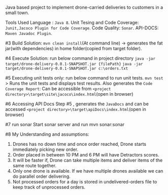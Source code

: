 Java based project to implement drone-carried deliveries to customers in a small town. 

Tools Used 
Language : `Java 8`.
Unit Tesing and Code Coverage:  `Junit,Jacoco Plugin for Code Coverage`.
Code Quality: `Sonar`.
API-DOCS: `Maven Javadoc Plugin`.  

#3 Build Solution:
`mvn clean install`(At command line) -> generates the fat jar(with dependencies) in home folder(copied from target folder).

#4 Execute Solution:
run below command in project directory
`java -jar target/drone-delivery-0.0.1-SNAPSHOT.jar {filePath}`
`java -jar target/drone-delivery-0.0.1-SNAPSHOT.jar c:\orders.txt`

#5 Executing unit tests only:
run below command to run unit tests.
`mvn test` > Runs the unit tests and displays test results.
Also generates the `Code Coverage Report`: Can be accessible from `<project directory>\target\site\jacoco\index.html`(open in browser)

#6 Accessing API Docs
Step #5 , generates the `JavaDocs` and can be accessed `<project directory>\target\apiDocs\index.html`(open in browser) 
 
#7 run sonar
Start sonar server and run mvn sonar:sonar

#8 My Understanding and assumptions:
1. Drones has no down time and once order reached, Drone starts immediately picking new order. 
2. Order placed in between 10 PM and 6 PM will have Detractors scores.
3. It will be faster if, Drone can take multiple items and deliver items of the same route together.
4. Only one drone is available. If we have multiple drones available we can do parallel order delivering.
5. Not processed orders for a day is stored in undelivered-orders file to keep track of unprocessed orders.
